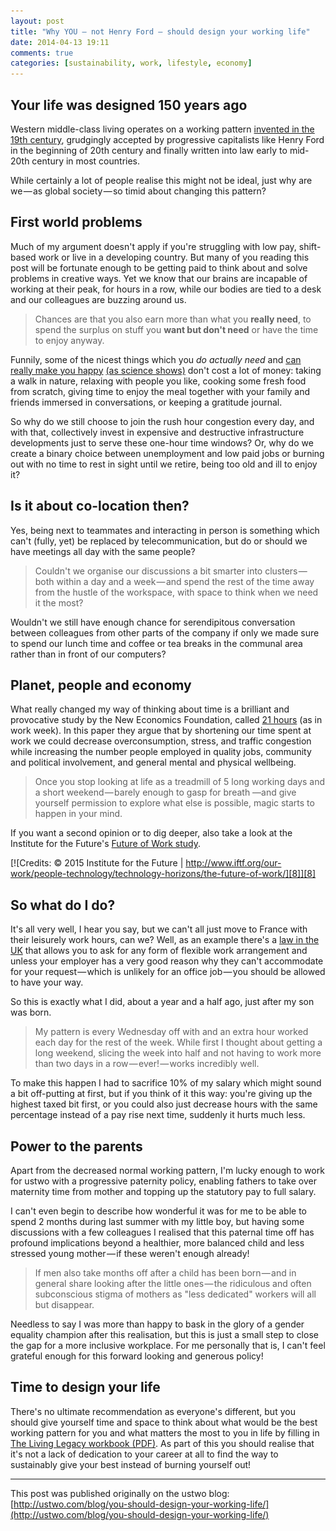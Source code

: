 ```yaml
---
layout: post
title: "Why YOU — not Henry Ford — should design your working life"
date: 2014-04-13 19:11
comments: true
categories: [sustainability, work, lifestyle, economy]
---
```


## Your life was designed 150 years ago

Western middle-class living operates on a working pattern [invented in the 19th century][1], grudgingly accepted by progressive capitalists like Henry Ford in the beginning of 20th century and finally written into law early to mid-20th century in most countries.

While certainly a lot of people realise this might not be ideal, just why are we — as global society — so timid about changing this pattern?

## First world problems

Much of my argument doesn't apply if you're struggling with low pay, shift-based work or live in a developing country. But many of you reading this post will be fortunate enough to be getting paid to think about and solve problems in creative ways. Yet we know that our brains are incapable of working at their peak, for hours in a row, while our bodies are tied to a desk and our colleagues are buzzing around us.

> Chances are that you also earn more than what you **really need**, to spend the surplus on stuff you **want but don't need** or have the time to enjoy anyway.

Funnily, some of the nicest things which you _do actually_ _need_ and [can really make you happy][2] [(as science shows)][7] don't cost a lot of money: taking a walk in nature, relaxing with people you like, cooking some fresh food from scratch, giving time to enjoy the meal together with your family and friends immersed in conversations, or keeping a gratitude journal.

So why do we still choose to join the rush hour congestion every day, and with that, collectively invest in expensive and destructive infrastructure developments just to serve these one-hour time windows? Or, why do we create a binary choice between unemployment and low paid jobs or burning out with no time to rest in sight until we retire, being too old and ill to enjoy it?

## Is it about co-location then?

Yes, being next to teammates and interacting in person is something which can't (fully, yet) be replaced by telecommunication, but do or should we have meetings all day with the same people?

> Couldn't we organise our discussions a bit smarter into clusters — both within a day and a week — and spend the rest of the time away from the hustle of the workspace, with space to think when we need it the most?

Wouldn't we still have enough chance for serendipitous conversation between colleagues from other parts of the company if only we made sure to spend our lunch time and coffee or tea breaks in the communal area rather than in front of our computers?

## Planet, people and economy

What really changed my way of thinking about time is a brilliant and provocative study by the New Economics Foundation, called [21 hours][3] (as in work week). In this paper they argue that by shortening our time spent at work we could decrease overconsumption, stress, and traffic congestion while increasing the number people employed in quality jobs, community and political involvement, and general mental and physical wellbeing.

> Once you stop looking at life as a treadmill of 5 long working days and a short weekend — barely enough to gasp for breath —and give yourself permission to explore what else is possible, magic starts to happen in your mind.

If you want a second opinion or to dig deeper, also take a look at the Institute for the Future's [Future of Work study][4].

[![Credits: © 2015 Institute for the Future | http://www.iftf.org/our-work/people-technology/technology-horizons/the-future-of-work/][8]][8]

## So what do I do?

It's all very well, I hear you say, but we can't all just move to France with their leisurely work hours, can we? Well, as an example there's a [law in the UK][5] that allows you to ask for any form of flexible work arrangement and unless your employer has a very good reason why they can't accommodate for your request — which is unlikely for an office job — you should be allowed to have your way.

So this is exactly what I did, about a year and a half ago, just after my son was born.

> My pattern is every Wednesday off with and an extra hour worked each day for the rest of the week. While first I thought about getting a long weekend, slicing the week into half and not having to work more than two days in a row — ever! — works incredibly well.

To make this happen I had to sacrifice 10% of my salary which might sound a bit off-putting at first, but if you think of it this way: you're giving up the highest taxed bit first, or you could also just decrease hours with the same percentage instead of a pay rise next time, suddenly it hurts much less.

## Power to the parents

Apart from the decreased normal working pattern, I'm lucky enough to work for ustwo with a progressive paternity policy, enabling fathers to take over maternity time from mother and topping up the statutory pay to full salary.

I can't even begin to describe how wonderful it was for me to be able to spend 2 months during last summer with my little boy, but having some discussions with a few colleagues I realised that this paternal time off has profound implications beyond a healthier, more balanced child and less stressed young mother — if these weren't enough already!

> If men also take months off after a child has been born — and in general share looking after the little ones — the ridiculous and often subconscious stigma of mothers as "less dedicated" workers will all but disappear.

Needless to say I was more than happy to bask in the glory of a gender equality champion after this realisation, but this is just a small step to close the gap for a more inclusive workplace. For me personally that is, I can't feel grateful enough for this forward looking and generous policy!

## Time to design your life

There's no ultimate recommendation as everyone's different, but you should give yourself time and space to think about what would be the best working pattern for you and what matters the most to you in life by filling in [The Living Legacy workbook (PDF)][6]. As part of this you should realise that it's not a lack of dedication to your career at all to find the way to sustainably give your best instead of burning yourself out!

----

This post was published originally on the ustwo blog: [http://ustwo.com/blog/you-should-design-your-working-life/](http://ustwo.com/blog/you-should-design-your-working-life/)

[1]: https://en.wikipedia.org/wiki/Eight-hour_day
[2]: https://medium.com/@kidbombay/how-to-be-happy-be8b2dc0677
[3]: http://www.neweconomics.org/publications/entry/21-hours
[4]: http://www.iftf.org/our-work/people-technology/technology-horizons/the-future-of-work/
[5]: https://www.gov.uk/flexible-working
[6]: http://iwtmad.files.wordpress.com/2012/12/the-living-legacy-workbook6.pdf
[7]: http://time.com/3950042/things-make-you-happier/
[8]: /images/posts/TH-FutureofWork.png (Open full size image)
